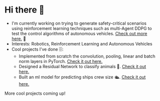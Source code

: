 # Hi there 👋

- I'm currently working on trying to generate safety-critical scenarios using reinforcement learning techniques such as multi-Agent DDPG to test the control algorithms of autonomous vehicles. [Check out more here.](https://github.com/lavinama/highway-env-tibi/tree/dev-highway-adv) 🚙 
- Interests: Robotics, Reinforcement Learning and Autonomous Vehicles
- Cool projects I've done 🗄:
    * Implemented from scratch the convolution, pooling, linear and batch norm layers in PyTorch. [Check it out here.](https://github.com/lavinama/pytorch_blocks)
    * Designed a Residual Network to classify animals 🐘. [Check it out here.](https://github.com/lavinama/cnn_NaturalImageNet)
    * Built an ml model for predicting ships crew size 🛳. [Check it out here.](https://github.com/lavinama/Cruise_ship_data_science)

More cool projects coming up!
